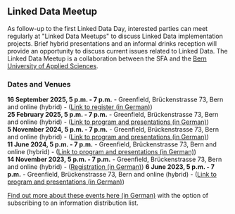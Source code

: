 ## Linked Data Meetup

As follow-up to the first Linked Data Day, interested parties can meet regularly at "Linked Data Meetups" to discuss Linked Data implementation projects. Brief hybrid presentations and an informal drinks reception will provide an opportunity to discuss current issues related to Linked Data. The Linked Data Meetup is a collaboration between the SFA and the [Bern University of Applied Sciences](https://www.bfh.ch/de/themen/linked-data-meetup/).

### Dates and Venues

**16 September 2025, 5 p.m. - 7 p.m.** - Greenfield, Brückenstrasse 73, Bern and online (hybrid) - ([Link to register (in German)](https://www.bfh.ch/de/aktuell/fachveranstaltungen/linked-data-meetup-2-25/))   
**25 February 2025, 5 p.m. - 7 p.m.** - Greenfield, Brückenstrasse 73, Bern and online (hybrid) - ([Link to program and presentations (in German)](https://www.bfh.ch/de/aktuell/fachveranstaltungen/linked-data-meetup-1-25/))  
**5 November 2024, 5 p.m. - 7 p.m.** - Greenfield, Brückenstrasse 73, Bern and online (hybrid) - ([Link to program and presentations (in German)](https://www.bfh.ch/de/aktuell/fachveranstaltungen/linked-data-meetup-2-24/))  
**11 June 2024, 5 p.m. - 7 p.m.** - Greenfield, Brückenstrasse 73, Bern and online (hybrid) - ([Link to program and presentations (in German)](https://www.bfh.ch/de/aktuell/fachveranstaltungen/linked-data-meetup-1-24/))  
**14 November 2023, 5 p.m. - 7 p.m.** - Greenfield, Brückenstrasse 73, Bern and online (hybrid) - ([Registration (in German)](https://www.bfh.ch/wirtschaft/de/aktuell/fachveranstaltungen/linked-data-meetup-2-23/))
**6 June 2023, 5 p.m. - 7 p.m.** - Greenfield, Brückenstrasse 73, Bern and online (hybrid) - ([Link to program and presentations (in German)](https://www.bfh.ch/wirtschaft/de/aktuell/fachveranstaltungen/linked-data-meetup-1-23/))  


[Find out more about these events here (in German)](https://www.bfh.ch/wirtschaft/de/themen/linked-data-meetup/) with the option of subscribing to an information distribution list.
